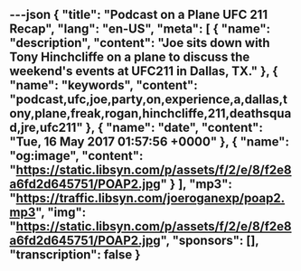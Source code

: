 ---json
{
  "title": "Podcast on a Plane UFC 211 Recap",
  "lang": "en-US",
  "meta": [
    {
      "name": "description",
      "content": "Joe sits down with Tony Hinchcliffe on a plane to discuss the weekend's events at UFC211 in Dallas, TX."
    },
    {
      "name": "keywords",
      "content": "podcast,ufc,joe,party,on,experience,a,dallas,tony,plane,freak,rogan,hinchcliffe,211,deathsquad,jre,ufc211"
    },
    {
      "name": "date",
      "content": "Tue, 16 May 2017 01:57:56 +0000"
    },
    {
      "name": "og:image",
      "content": "https://static.libsyn.com/p/assets/f/2/e/8/f2e8a6fd2d645751/POAP2.jpg"
    }
  ],
  "mp3": "https://traffic.libsyn.com/joeroganexp/poap2.mp3",
  "img": "https://static.libsyn.com/p/assets/f/2/e/8/f2e8a6fd2d645751/POAP2.jpg",
  "sponsors": [],
  "transcription": false
}
---
<episode-header />

<timemark seconds="0" />

<transcribe-call-to-action />

<episode-footer />